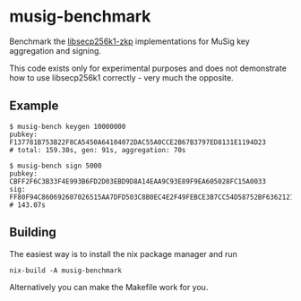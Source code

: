 # musig-benchmark

Benchmark the [libsecp256k1-zkp](https://github.com/ElementsProject/secp256k1-zkp/) implementations for MuSig key aggregation and signing.

This code exists only for experimental purposes and does not demonstrate how to use libsecp256k1 correctly - very much the opposite.

## Example

```
$ musig-bench keygen 10000000
pubkey: F137781B753B22F8CA5450A64104072DAC55A0CCE2B67B3797ED8131E1194D23
# total: 159.30s, gen: 91s, aggregation: 70s
```

```
$ musig-bench sign 5000
pubkey: CBFF2F6C3B33F4E993B6FD2D03EBD9D8A14EAA9C93E89F9EA605028FC15A0033
sig: FF80F94C860692607026515AA7DFD503C8B0EC4E2F49FEBCE3B7CC54D58752BF6362121E9DD320EEBC864EA1CF35857EB84A737FD53154660E5E22A7A565EF81
# 143.07s
```

## Building

The easiest way is to install the nix package manager and run

```
nix-build -A musig-benchmark
```

Alternatively you can make the Makefile work for you.
